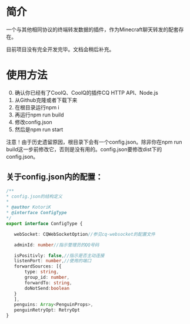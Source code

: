 # 简介
一个与其他相同协议的终端转发数据的插件，作为Minecraft聊天转发的配套存在。

目前项目没有完全开发完毕。文档会稍后补充。

# 使用方法
 0. 确认你已经有了CoolQ、CoolQ的插件CQ HTTP API、Node.js
 1. 从Github克隆或者下载下来
 2. 在根目录运行npm i
 3. 再运行npm run build
 4. 修改config.json
 5. 然后是npm run start
 
 
 注意！由于历史遗留原因，根目录下会有一个config.json。除非你在npm run build这一步前修改它，否则是没有用的。config.json要修改dist下的config.json。
 ## 关于config.json内的配置：
 ```TypeScript
/**
 * config.json的结构定义
 *
 * @author KotoriK
 * @interface ConfigType
 */
export interface ConfigType {

    webSocket: CQWebSocketOption//参见cq-websocket的配置文件

    adminId: number//指示管理员的QQ号码

    isPositivly: false,//指示是否主动连接
    listenPort: number,//使用的端口
    forwardSources: [{
        type: string,
        group_id: number,
        forwardTo: string,
        doNotSend:boolean
    }
    ],
    penguins: Array<PenguinProps>,
    penguinRetryOpt: RetryOpt
}
 ```
